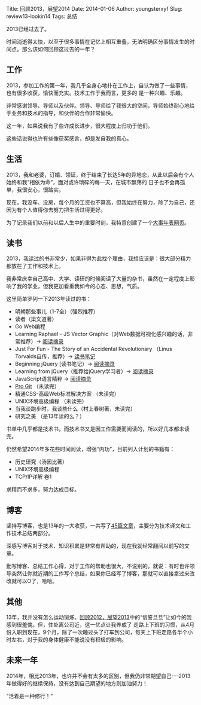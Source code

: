 Title: 回顾2013，展望2014
Date: 2014-01-06
Author: youngsterxyf
Slug: review13-lookin14
Tags: 总结

2013已经过去了。

时间消逝得太快，以至于很多事情在记忆上相互重叠，无法明确区分事情发生的时间点。那么该如何回顾这过去的一年？

## 工作

2013，参加工作的第一年，我几乎全身心地扑在工作上，自认为做了一些事情，也有很多收获，愉快而充实。技术工作于我而言，更多的
是一种兴趣、乐趣。

非常感谢领导、导师以及伙伴。领导、导师给了我很大的空间，导师始终耐心地给于业务和技术的指导，和伙伴的合作非常愉快。

这一年，如果说我有了些许成长进步，很大程度上归功于他们。

这些话说得也许有些像获奖感言，却是发自我的真心。

## 生活

2013，我和老婆，订婚、领证，终于结束了长达5年的异地恋，从此以后会有个人始终和我“相依为命”，面对或许琐碎的每一天，在城市飘荡的
日子也不会再孤单，我很安心，很踏实。

现在，我没车、没房，每个月的工资也不算高，但我始终在努力，除了为自己，还因为有个人值得你去努力把生活过得更好。

为了记录我们以前和以后人生中的重要时刻，我特意创建了一个[大事年表网页](http://youngsterxyf.github.io/love)。

## 读书

2013，我读过的书非常少，如果非得为此找个理由，我想应该是：很大部分精力都放在了工作和技术上。

我非常庆幸自己高中、大学、读研的时候阅读了大量的杂书，虽然在一定程度上影响了我的学业，但我更加看重我如今的心态、思想，气质。

这里简单罗列一下2013年读过的书：

- 明朝那些事儿（1-7全）（强烈推荐）
- 读者（梁文道著）
- Go Web编程
- Learning Raphael - JS Vector Graphic（对Web数据可视化感兴趣的话，非常推荐）-> [阅读摘录](https://github.com/youngsterxyf/Coder-s-code/blob/master/JavaScript/learning_raphael_js_vector_graphic.js)
- Just For Fun - The Story of an Accidental Revolutionary （Linus Torvalds自传，推荐）-> [读书笔记](http://youngsterxyf.github.io/2013/11/07/read-just_for_fun/)
- Beginning jQuery [读书笔记）-> [阅读摘录](https://github.com/youngsterxyf/Coder-s-code/blob/master/JavaScript/beginning-jquery.js)
- Learning from jQuery（推荐给jQuery学习者）-> [阅读摘录](https://github.com/youngsterxyf/Coder-s-code/blob/master/JavaScript/learning-from-jQuery.js)
- JavaScript语言精粹 -> [阅读摘录](http://youngsterxyf.github.io/2013/03/14/read-js-thegoodparts/)
- [Pro Git](http://git-scm.com/book/zh) （未读完）
- 精通CSS-高级Web标准解决方案 （未读完）
- UNIX环境高级编程 （未读完）
- 当我谈跑步时，我谈些什么（村上春树著，未读完）
- 研究之美 （是13年读的么？）

书单中几乎都是技术书，而技术书又是因工作需要而阅读的，所以好几本都未读完。

仍然希望2014年多花些时间阅读，增强“内功”，目前列入计划的书籍有：

- 历史研究（汤因比著）
- UNIX环境高级编程
- TCP/IP详解 卷1

求精而不求多，努力达成目标。

## 博客

坚持写博客，也是13年的一大收获，一共写了[45篇文章](http://youngsterxyf.github.io/archives.html)，主要分为技术译文和工作技术总结两部分。

深感写博客对于技术、知识积累是非常有帮助的，现在我就经常翻阅以前写的文章。

勤写博客、总结工作心得，对于工作的帮助也很大，不说别的，就说：有时也许领导突然让你就近期的工作写个总结，如果你已经写了博客，那就可以直接拿过来改改就可以O了，哈哈。

## 其他

13年，我并没有怎么运动锻炼。[回顾2012，展望2013](http://youngsterxyf.github.io/2013/01/18/review12-lookinto13/)中的“信誓旦旦”让如今的我感到很羞愧。但，住处离公司近，这一优点让我养成了
走路上下班的习惯，从4月份入职到现在，9个月，除了一次睡过头了打车到公司，每天上下班走路各半个小时左右，对于我的身体健康不能说没有积极的影响。

## 未来一年

2014年，相比2013年，也许并不会有太多的区别，但我仍非常期望自己---2013年做得好的继续保持，没有达到自己期望的地方则加油努力！

“活着是一种修行！”
